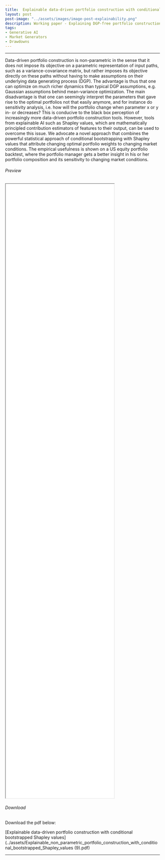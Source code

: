 ```yaml
---
title:  Explainable data-driven portfolio construction with conditional bootstrapped Shapley values
layout: post
post-image: "../assets/images/image-post-explainability.png"
description: Working paper - Explaining DGP-free portfolio construction with SHAP values
tags:
- Generative AI
- Market Generators
- Drawdowns
---
```

----

Data-driven portfolio construction is non-parametric in the sense that it does not impose its objective on a parametric representation of input paths, such as a variance-covariance matrix, but rather imposes its objective directly on these paths without having to make assumptions on their underlying data generating process (DGP). The advantage is thus that one can optimize on much richer dynamics than typical DGP assumptions, e.g. Gaussian assumptions behind mean-variance optimization. The main disadvantage is that one can seemingly interpret the parameters that gave rise to the optimal portfolios not that easily anymore, and for instance do sensitivity analysis, i.e. how will the portfolio change when parameter x or y in- or decreases? This is conducive to the black box perception of increasingly more data-driven portfolio construction tools. However, tools from explainable AI such as Shapley values, which are mathematically principled contribution estimators of features to their output, can be used to overcome this issue. We advocate a novel approach that combines the powerful statistical approach of conditional bootstrapping with Shapley values that attribute changing optimal portfolio weights to changing market conditions. The empirical usefulness is shown on a US equity portfolio backtest, where the portfolio manager gets a better insight in his or her portfolio composition and its sensitivity to changing market conditions.

###### Preview 
<iframe src="../assets/Explainable_non_parametric_portfolio_construction_with_conditional_bootstrapped_Shapley_values (9).pdf#view=FitV" style="width: 70%; height: 50vh"></iframe>

###### Download 
Download the pdf below:

[Explainable data-driven portfolio construction with conditional bootstrapped Shapley values](../assets/Explainable_non_parametric_portfolio_construction_with_conditional_bootstrapped_Shapley_values (9).pdf)

----
